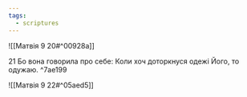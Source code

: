 ```yaml
---
tags:
  - scriptures
---
```


![[Матвія 9 20#^00928a]]

21 Бо вона говорила про себе: Коли хоч доторкнуся одежі Його, то одужаю. ^7ae199

![[Матвія 9 22#^05aed5]]